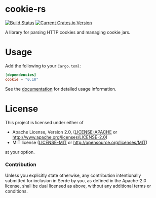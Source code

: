 # cookie-rs

[![Build Status](https://travis-ci.org/alexcrichton/cookie-rs.svg?branch=master)](https://travis-ci.org/alexcrichton/cookie-rs)
[![Current Crates.io Version](https://img.shields.io/crates/v/cookie.svg)](https://crates.io/crates/cookie)

A library for parsing HTTP cookies and managing cookie jars.

# Usage

Add the following to your `Cargo.toml`:

```toml
[dependencies]
cookie = "0.10"
```

See the [documentation](http://docs.rs/cookie) for detailed usage information.

# License

This project is licensed under either of

 * Apache License, Version 2.0, ([LICENSE-APACHE](LICENSE-APACHE) or
   http://www.apache.org/licenses/LICENSE-2.0)
 * MIT license ([LICENSE-MIT](LICENSE-MIT) or
   http://opensource.org/licenses/MIT)

at your option.

### Contribution

Unless you explicitly state otherwise, any contribution intentionally submitted
for inclusion in Serde by you, as defined in the Apache-2.0 license, shall be
dual licensed as above, without any additional terms or conditions.
